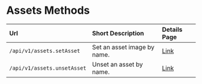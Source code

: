 # Assets Methods

| Url | Short Description | Details Page |
| :--- | :--- | :--- |
| `/api/v1/assets.setAsset` | Set an asset image by name. | [Link](setasset.md) |
| `/api/v1/assets.unsetAsset` | Unset an asset by name. | [Link](unsetasset.md) |

